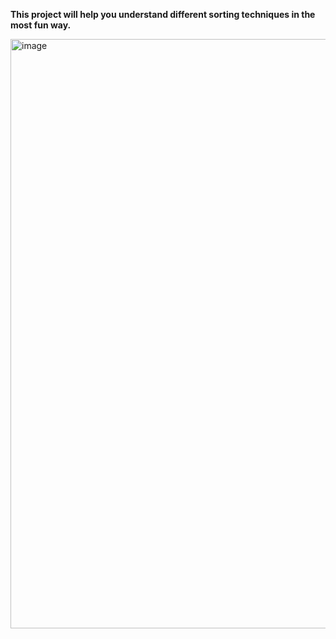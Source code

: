 **This project will help you understand different sorting techniques in the most fun way.**

<img width="943" alt="image" src="https://github.com/Yashik07/Sorting-Visualizer/assets/80190386/edbafe7a-5d83-4ded-8cae-77c5305df7cd">

